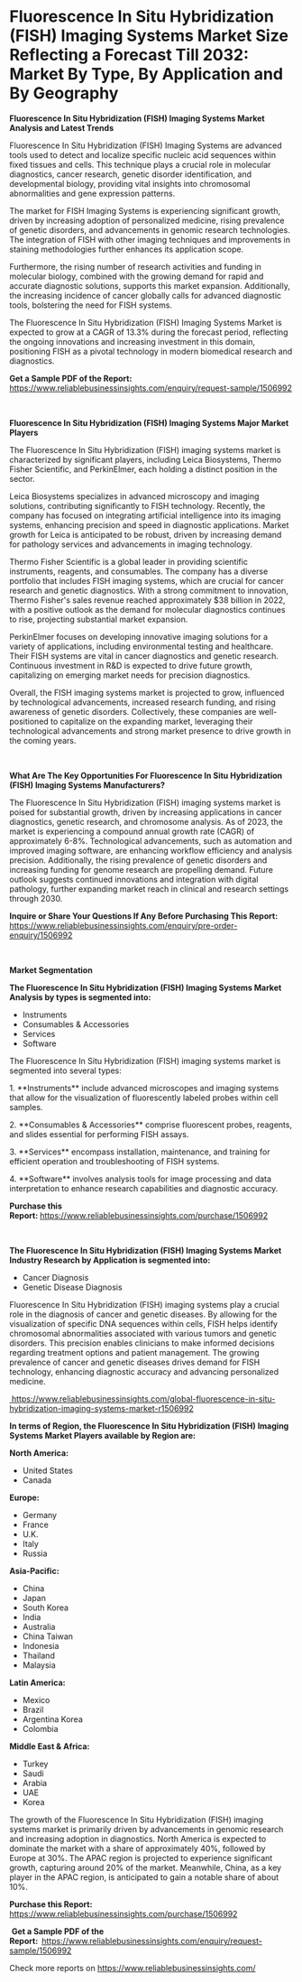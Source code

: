 <p><h1>Fluorescence In Situ Hybridization (FISH) Imaging Systems Market Size Reflecting a Forecast Till 2032: Market By Type, By Application and By Geography</h1></p><p><strong>Fluorescence In Situ Hybridization (FISH) Imaging Systems Market Analysis and Latest Trends</strong></p>
<p><p>Fluorescence In Situ Hybridization (FISH) Imaging Systems are advanced tools used to detect and localize specific nucleic acid sequences within fixed tissues and cells. This technique plays a crucial role in molecular diagnostics, cancer research, genetic disorder identification, and developmental biology, providing vital insights into chromosomal abnormalities and gene expression patterns.</p><p>The market for FISH Imaging Systems is experiencing significant growth, driven by increasing adoption of personalized medicine, rising prevalence of genetic disorders, and advancements in genomic research technologies. The integration of FISH with other imaging techniques and improvements in staining methodologies further enhances its application scope.</p><p>Furthermore, the rising number of research activities and funding in molecular biology, combined with the growing demand for rapid and accurate diagnostic solutions, supports this market expansion. Additionally, the increasing incidence of cancer globally calls for advanced diagnostic tools, bolstering the need for FISH systems.</p><p>The Fluorescence In Situ Hybridization (FISH) Imaging Systems Market is expected to grow at a CAGR of 13.3% during the forecast period, reflecting the ongoing innovations and increasing investment in this domain, positioning FISH as a pivotal technology in modern biomedical research and diagnostics.</p></p>
<p><strong>Get a Sample PDF of the Report:&nbsp;</strong> <a href="https://www.reliablebusinessinsights.com/enquiry/request-sample/1506992?utm_campaign=100&utm_medium=2&utm_source=Github&utm_content=ia&utm_term=11032025&utm_id=fluorescence-in-situ-hybridization-fish-imaging-systems">https://www.reliablebusinessinsights.com/enquiry/request-sample/1506992</a></p>
<p>&nbsp;</p>
<p><strong>Fluorescence In Situ Hybridization (FISH) Imaging Systems Major Market Players</strong></p>
<p><p>The Fluorescence In Situ Hybridization (FISH) imaging systems market is characterized by significant players, including Leica Biosystems, Thermo Fisher Scientific, and PerkinElmer, each holding a distinct position in the sector. </p><p>Leica Biosystems specializes in advanced microscopy and imaging solutions, contributing significantly to FISH technology. Recently, the company has focused on integrating artificial intelligence into its imaging systems, enhancing precision and speed in diagnostic applications. Market growth for Leica is anticipated to be robust, driven by increasing demand for pathology services and advancements in imaging technology.</p><p>Thermo Fisher Scientific is a global leader in providing scientific instruments, reagents, and consumables. The company has a diverse portfolio that includes FISH imaging systems, which are crucial for cancer research and genetic diagnostics. With a strong commitment to innovation, Thermo Fisher's sales revenue reached approximately $38 billion in 2022, with a positive outlook as the demand for molecular diagnostics continues to rise, projecting substantial market expansion.</p><p>PerkinElmer focuses on developing innovative imaging solutions for a variety of applications, including environmental testing and healthcare. Their FISH systems are vital in cancer diagnostics and genetic research. Continuous investment in R&D is expected to drive future growth, capitalizing on emerging market needs for precision diagnostics.</p><p>Overall, the FISH imaging systems market is projected to grow, influenced by technological advancements, increased research funding, and rising awareness of genetic disorders. Collectively, these companies are well-positioned to capitalize on the expanding market, leveraging their technological advancements and strong market presence to drive growth in the coming years.</p></p>
<p>&nbsp;</p>
<p><strong>What Are The Key Opportunities For Fluorescence In Situ Hybridization (FISH) Imaging Systems Manufacturers?</strong></p>
<p><p>The Fluorescence In Situ Hybridization (FISH) imaging systems market is poised for substantial growth, driven by increasing applications in cancer diagnostics, genetic research, and chromosome analysis. As of 2023, the market is experiencing a compound annual growth rate (CAGR) of approximately 6-8%. Technological advancements, such as automation and improved imaging software, are enhancing workflow efficiency and analysis precision. Additionally, the rising prevalence of genetic disorders and increasing funding for genome research are propelling demand. Future outlook suggests continued innovations and integration with digital pathology, further expanding market reach in clinical and research settings through 2030.</p></p>
<p><strong>Inquire or Share Your Questions If Any Before Purchasing This Report:</strong> <a href="https://www.reliablebusinessinsights.com/enquiry/pre-order-enquiry/1506992?utm_campaign=100&utm_medium=2&utm_source=Github&utm_content=ia&utm_term=11032025&utm_id=fluorescence-in-situ-hybridization-fish-imaging-systems">https://www.reliablebusinessinsights.com/enquiry/pre-order-enquiry/1506992</a></p>
<p>&nbsp;</p>
<p><strong>Market Segmentation</strong></p>
<p><strong>The Fluorescence In Situ Hybridization (FISH) Imaging Systems Market Analysis by types is segmented into:</strong></p>
<p><ul><li>Instruments</li><li>Consumables & Accessories</li><li>Services</li><li>Software</li></ul></p>
<p><p>The Fluorescence In Situ Hybridization (FISH) imaging systems market is segmented into several types: </p><p>1. **Instruments** include advanced microscopes and imaging systems that allow for the visualization of fluorescently labeled probes within cell samples.</p><p>2. **Consumables & Accessories** comprise fluorescent probes, reagents, and slides essential for performing FISH assays.</p><p>3. **Services** encompass installation, maintenance, and training for efficient operation and troubleshooting of FISH systems.</p><p>4. **Software** involves analysis tools for image processing and data interpretation to enhance research capabilities and diagnostic accuracy.</p></p>
<p><strong>Purchase this Report:&nbsp;</strong><a href="https://www.reliablebusinessinsights.com/purchase/1506992?utm_campaign=100&utm_medium=2&utm_source=Github&utm_content=ia&utm_term=11032025&utm_id=fluorescence-in-situ-hybridization-fish-imaging-systems">https://www.reliablebusinessinsights.com/purchase/1506992</a></p>
<p>&nbsp;</p>
<p><strong>The Fluorescence In Situ Hybridization (FISH) Imaging Systems Market Industry Research by Application is segmented into:</strong></p>
<p><ul><li>Cancer Diagnosis</li><li>Genetic Disease Diagnosis</li></ul></p>
<p><p>Fluorescence In Situ Hybridization (FISH) imaging systems play a crucial role in the diagnosis of cancer and genetic diseases. By allowing for the visualization of specific DNA sequences within cells, FISH helps identify chromosomal abnormalities associated with various tumors and genetic disorders. This precision enables clinicians to make informed decisions regarding treatment options and patient management. The growing prevalence of cancer and genetic diseases drives demand for FISH technology, enhancing diagnostic accuracy and advancing personalized medicine.</p></p>
<p><a href="https://www.reliablebusinessinsights.com/global-fluorescence-in-situ-hybridization-imaging-systems-market-r1506992?utm_campaign=100&utm_medium=2&utm_source=Github&utm_content=ia&utm_term=11032025&utm_id=fluorescence-in-situ-hybridization-fish-imaging-systems">&nbsp;https://www.reliablebusinessinsights.com/global-fluorescence-in-situ-hybridization-imaging-systems-market-r1506992</a></p>
<p><strong>In terms of Region, the Fluorescence In Situ Hybridization (FISH) Imaging Systems Market Players available by Region are:</strong></p>
<p>
    <p> <strong> North America: </strong>
        <ul>
            <li>United States</li>
            <li>Canada</li>
        </ul>
        </p> 
    <p> <strong> Europe: </strong>
        <ul>
            <li>Germany</li>
            <li>France</li>
            <li>U.K.</li>
            <li>Italy</li>
            <li>Russia</li>
        </ul>
        </p> 
    <p> <strong> Asia-Pacific: </strong>
        <ul>
            <li>China</li>
            <li>Japan</li>
            <li>South Korea</li>
            <li>India</li>
            <li>Australia</li>
            <li>China Taiwan</li>
            <li>Indonesia</li>
            <li>Thailand</li>
            <li>Malaysia</li>
        </ul>
        </p> 
    <p> <strong> Latin America: </strong>
        <ul>
            <li>Mexico</li>
            <li>Brazil</li>
            <li>Argentina Korea</li>
            <li>Colombia</li>
        </ul>
        </p> 
    <p> <strong> Middle East & Africa: </strong>
        <ul>
            <li>Turkey</li>
            <li>Saudi</li>
            <li>Arabia</li>
            <li>UAE</li>
            <li>Korea</li>
        </ul>
    </p>
    </p>
<p><p>The growth of the Fluorescence In Situ Hybridization (FISH) imaging systems market is primarily driven by advancements in genomic research and increasing adoption in diagnostics. North America is expected to dominate the market with a share of approximately 40%, followed by Europe at 30%. The APAC region is projected to experience significant growth, capturing around 20% of the market. Meanwhile, China, as a key player in the APAC region, is anticipated to gain a notable share of about 10%.</p></p>
<p><strong>Purchase this Report: </strong><a href="https://www.reliablebusinessinsights.com/purchase/1506992?utm_campaign=100&utm_medium=2&utm_source=Github&utm_content=ia&utm_term=11032025&utm_id=fluorescence-in-situ-hybridization-fish-imaging-systems">https://www.reliablebusinessinsights.com/purchase/1506992</a></p>
<p>&nbsp;<strong>Get a Sample PDF of the Report:&nbsp;&nbsp;</strong><a href="https://www.reliablebusinessinsights.com/enquiry/request-sample/1506992?utm_campaign=100&utm_medium=2&utm_source=Github&utm_content=ia&utm_term=11032025&utm_id=fluorescence-in-situ-hybridization-fish-imaging-systems">https://www.reliablebusinessinsights.com/enquiry/request-sample/1506992</a></p>
<p><strong></strong></p>
<p>Check more reports on <a href="https://www.reliablebusinessinsights.com/?utm_campaign=100&utm_medium=2&utm_source=Github&utm_content=ia&utm_term=11032025&utm_id=fluorescence-in-situ-hybridization-fish-imaging-systems">https://www.reliablebusinessinsights.com/</a></p>